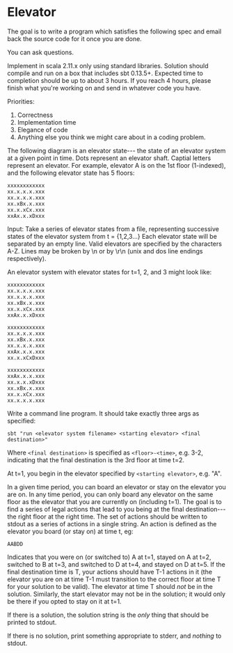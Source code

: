 # Elevator
The goal is to write a program which satisfies the following spec and email back the source code for it once you are done.

You can ask questions.

Implement in scala 2.11.x only using standard libraries. Solution should compile and run on a box that includes sbt 0.13.5+. Expected time to completion should be up to about 3 hours. If you reach 4 hours, please finish what you're working on and send in whatever code you have.

Priorities:
 1. Correctness
 1. Implementation time
 1. Elegance of code
 1. Anything else you think we might care about in a coding problem.

The following diagram is an elevator state--- the state of an elevator system at a given point in time. Dots represent an elevator shaft. Captial letters represent an elevator. For example, elevator A is on the 1st floor (1-indexed), and the following elevator state has 5 floors:

```
xxxxxxxxxxxx
xx.x.x.x.xxx
xx.x.x.x.xxx
xx.xBx.x.xxx
xx.x.xCx.xxx
xxAx.x.xDxxx
```

Input: Take a series of elevator states from a file, representing successive states of the elevator system from t = {1,2,3...} Each elevator state will be separated by an empty line. Valid elevators are specified by the characters A-Z. Lines may be broken by \n or by \r\n (unix and dos line endings respectively).

An elevator system with elevator states for t=1, 2, and 3 might look like:

```
xxxxxxxxxxxx
xx.x.x.x.xxx
xx.x.x.x.xxx
xx.xBx.x.xxx
xx.x.xCx.xxx
xxAx.x.xDxxx

xxxxxxxxxxxx
xx.x.x.x.xxx
xx.xBx.x.xxx
xx.x.x.x.xxx
xxAx.x.x.xxx
xx.x.xCxDxxx

xxxxxxxxxxxx
xxAx.x.x.xxx
xx.x.x.xDxxx
xx.xBx.x.xxx
xx.x.xCx.xxx
xx.x.x.x.xxx
```

Write a command line program. It should take exactly three args as specified:

```
sbt "run <elevator system filename> <starting elevator> <final destination>"
```

Where `<final destination>` is specified as `<floor>-<time>`, e.g. 3-2, indicating that the final destination is the 3rd floor at time t=2.

At t=1, you begin in the elevator specified by `<starting elevator>`, e.g. "A".

In a given time period, you can board an elevator or stay on the elevator you are on. In any time period, you can only board any elevator on the same floor as the elevator that you are currently on (including t=1).
The goal is to find a series of legal actions that lead to you being at the final destination--- the right floor at the right time.
The set of actions should be written to stdout as a series of actions in a single string. An action is defined as the elevator you board (or stay on) at time t, eg:

```
AABDD
```

Indicates that you were on (or switched to) A at t=1, stayed on A at t=2, switched to B at t=3, and switched to D at t=4, and stayed on D at t=5. If the final destination time is T, your actions should have T-1 actions in it (the elevator you are on at time T-1 must transition to the correct floor at time T for your solution to be valid). The elevator at time T should *not* be in the solution. Similarly, the start elevator may not be in the solution; it would only be there if you opted to stay on it at t=1.

If there is a solution, the solution string is the *only* thing that should be printed to stdout.

If there is no solution, print something appropriate to stderr, and *nothing* to stdout.